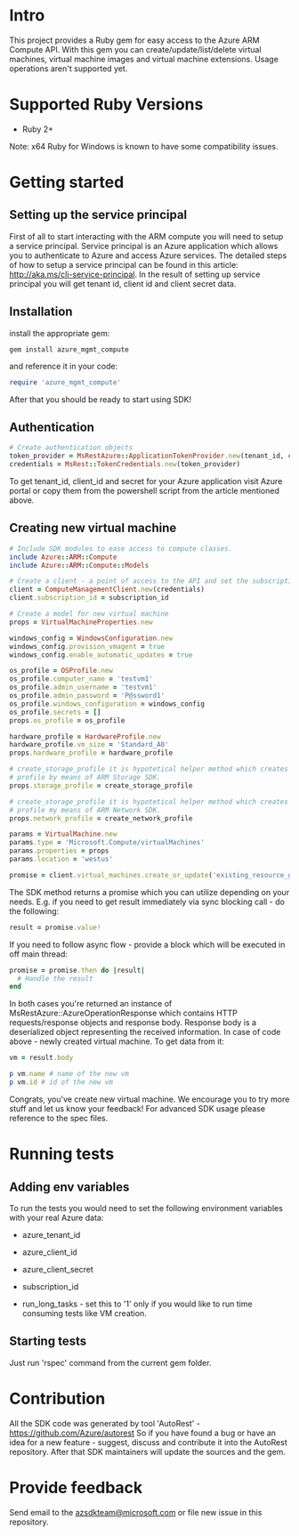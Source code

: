 # Intro

This project provides a Ruby gem for easy access to the Azure ARM Compute API. With this gem you can create/update/list/delete virtual machines, virtual machine images and virtual machine extensions. Usage operations aren't supported yet.

# Supported Ruby Versions

* Ruby 2+

Note: x64 Ruby for Windows is known to have some compatibility issues.

# Getting started

## Setting up the service principal

First of all to start interacting with the ARM compute you will need to setup a service principal. Service principal is an Azure application which allows you to authenticate to Azure and access Azure services. The detailed steps of how to setup a service principal can be found in this article: http://aka.ms/cli-service-principal. In the result of setting up service principal you will get tenant id, client id and client secret data.

## Installation

install the appropriate gem:

```
gem install azure_mgmt_compute
```

and reference it in your code:

```Ruby
require 'azure_mgmt_compute'
```

After that you should be ready to start using SDK!

## Authentication

```Ruby
# Create authentication objects
token_provider = MsRestAzure::ApplicationTokenProvider.new(tenant_id, client_id, secret)
credentials = MsRest::TokenCredentials.new(token_provider)
```

To get tenant_id, client_id and secret for your Azure application visit Azure portal or copy them from the powershell script from the article mentioned above.

## Creating new virtual machine

```Ruby
# Include SDK modules to ease access to compute classes.
include Azure::ARM::Compute
include Azure::ARM::Compute::Models

# Create a client - a point of access to the API and set the subscription id
client = ComputeManagementClient.new(credentials)
client.subscription_id = subscription_id

# Create a model for new virtual machine
props = VirtualMachineProperties.new

windows_config = WindowsConfiguration.new
windows_config.provision_vmagent = true
windows_config.enable_automatic_updates = true

os_profile = OSProfile.new
os_profile.computer_name = 'testvm1'
os_profile.admin_username = 'testvm1'
os_profile.admin_password = 'P@ssword1'
os_profile.windows_configuration = windows_config
os_profile.secrets = []
props.os_profile = os_profile

hardware_profile = HardwareProfile.new
hardware_profile.vm_size = 'Standard_A0'
props.hardware_profile = hardware_profile

# create_storage_profile it is hypotetical helper method which creates storage
# profile by means of ARM Storage SDK.
props.storage_profile = create_storage_profile

# create_storage_profile it is hypotetical helper method which creates network
# profile my means of ARM Network SDK.
props.network_profile = create_network_profile

params = VirtualMachine.new
params.type = 'Microsoft.Compute/virtualMachines'
params.properties = props
params.location = 'westus'

promise = client.virtual_machines.create_or_update('existing_resource_group_name', 'name_of_new_vm', params)
```

The SDK method returns a promise which you can utilize depending on your needs. E.g. if you need to get result immediately via sync blocking call - do the following:

```Ruby
result = promise.value!
```

If you need to follow async flow - provide a block which will be executed in off main thread:

```Ruby
promise = promise.then do |result|
  # Handle the result
end
```

In both cases you're returned an instance of MsRestAzure::AzureOperationResponse which contains HTTP requests/response objects and response body. Response body is a deserialized object representing the received information. In case of code above - newly created virtual machine. To get data from it:

```Ruby
vm = result.body

p vm.name # name of the new vm
p vm.id # id of the new vm
```

Congrats, you've create new virtual machine. We encourage you to try more stuff and let us know your feedback!
For advanced SDK usage please reference to the spec files.

# Running tests

## Adding env variables

To run the tests you would need to set the following environment variables with your real Azure data:

* azure_tenant_id
* azure_client_id
* azure_client_secret
* subscription_id

* run_long_tasks - set this to '1' only if you would like to run time consuming tests like VM creation.

## Starting tests

Just run 'rspec' command from the current gem folder.

# Contribution

All the SDK code was generated by tool 'AutoRest' - https://github.com/Azure/autorest
So if you have found a bug or have an idea for a new feature - suggest, discuss and contribute it into the AutoRest repository. After that SDK maintainers will update the sources and the gem.

# Provide feedback

Send email to the azsdkteam@microsoft.com or file new issue in this repository.